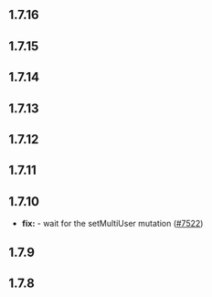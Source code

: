 ## 1.7.16



## 1.7.15



## 1.7.14



## 1.7.13



## 1.7.12



## 1.7.11



## 1.7.10

* **fix:**  - wait for the setMultiUser mutation ([#7522](https://github.com/AzzappApp/azzapp/pull/7522))

## 1.7.9



## 1.7.8

